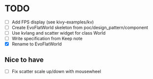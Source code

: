 # TODO

- [ ] Add FPS display (see kivy-examples/kv)
- [ ] Create EvoFlatWorld skeleton from poc/design_pattern/component
- [ ] Use kvlang and scatter widget for class World
- [ ] Write specification from Keep note
- [x] Rename to EvoFlatWorld

## Nice to have
- [ ] Fix scatter scale up/down with mousewheel 